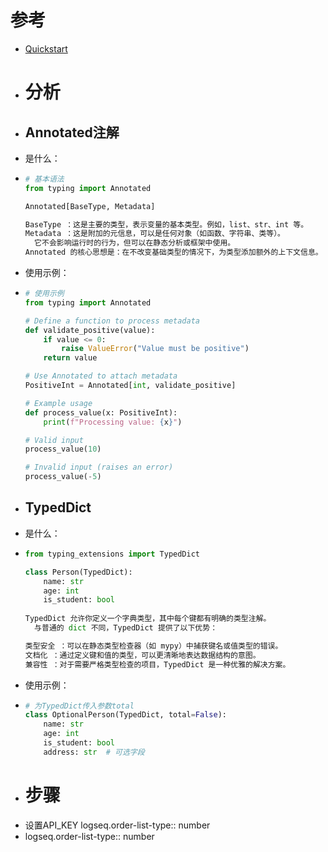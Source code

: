 # 参考
- [Quickstart](https://langchain-ai.github.io/langgraph/tutorials/introduction/)
- # 分析
- ## Annotated注解
- 是什么：
- ```python
  # 基本语法
  from typing import Annotated
  
  Annotated[BaseType, Metadata]
  
  BaseType ：这是主要的类型，表示变量的基本类型。例如，list、str、int 等。
  Metadata ：这是附加的元信息，可以是任何对象（如函数、字符串、类等）。
  	它不会影响运行时的行为，但可以在静态分析或框架中使用。
  Annotated 的核心思想是：在不改变基础类型的情况下，为类型添加额外的上下文信息。
  ```
- 使用示例：
- ```python
  # 使用示例
  from typing import Annotated
  
  # Define a function to process metadata
  def validate_positive(value):
      if value <= 0:
          raise ValueError("Value must be positive")
      return value
  
  # Use Annotated to attach metadata
  PositiveInt = Annotated[int, validate_positive]
  
  # Example usage
  def process_value(x: PositiveInt):
      print(f"Processing value: {x}")
  
  # Valid input
  process_value(10)
  
  # Invalid input (raises an error)
  process_value(-5)
  ```
- ## TypedDict
- 是什么：
- ```python
  from typing_extensions import TypedDict
  
  class Person(TypedDict):
      name: str
      age: int
      is_student: bool
      
  TypedDict 允许你定义一个字典类型，其中每个键都有明确的类型注解。
  	与普通的 dict 不同，TypedDict 提供了以下优势：
  
  类型安全 ：可以在静态类型检查器（如 mypy）中捕获键名或值类型的错误。
  文档化 ：通过定义键和值的类型，可以更清晰地表达数据结构的意图。
  兼容性 ：对于需要严格类型检查的项目，TypedDict 是一种优雅的解决方案。
  ```
- 使用示例：
- ```python
  # 为TypedDict传入参数total
  class OptionalPerson(TypedDict, total=False):
      name: str
      age: int
      is_student: bool
      address: str  # 可选字段
  ```
- # 步骤
- 设置API_KEY
  logseq.order-list-type:: number
- logseq.order-list-type:: number